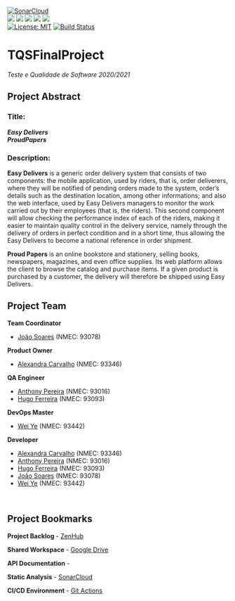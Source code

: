 [![SonarCloud](https://sonarcloud.io/images/project_badges/sonarcloud-white.svg)](https://sonarcloud.io/organizations/tqsproject/projects)
<br>
<img src="https://img.shields.io/badge/Spring-6DB33F?style=for-the-badge&logo=spring&logoColor=white" />
<img src="https://img.shields.io/badge/Android-3DDC84?style=for-the-badge&logo=android&logoColor=white" />
<img src="https://img.shields.io/badge/Java-ED8B00?style=for-the-badge&logo=java&logoColor=white" />
<img src="https://img.shields.io/badge/MySQL-00000F?style=for-the-badge&logo=mysql&logoColor=white" />
<img src="https://img.shields.io/badge/Docker-2CA5E0?style=for-the-badge&logo=docker&logoColor=white"/>
<br>
[![License: MIT](https://img.shields.io/badge/License-MIT-blue.svg)](https://opensource.org/licenses/MIT)
[![Build Status](https://travis-ci.com/Wei93442/TQSFinalProject.svg?branch=main)](https://travis-ci.com/Wei93442/TQSFinalProject) 




# TQSFinalProject
*Teste e Qualidade de Software 2020/2021*
<br>

## Project Abstract

### Title: 
***Easy Delivers*** \
***ProudPapers***

### Description:
**Easy Delivers** is a generic order delivery system that consists of two components: the mobile application, used by riders, that is, order deliverers, where they will be notified of pending orders made to the system, order’s details such as the destination location, among other informations; and also the web interface, used by Easy Delivers managers to monitor the work carried out by their employees (that is, the riders). This second component will allow checking the performance index of each of the riders, making it easier to maintain quality control in the delivery service, namely through the delivery of orders in perfect condition and in a short time, thus allowing the Easy Delivers to become a national reference in order shipment.

**Proud Papers** is an online bookstore and stationery, selling books, newspapers, magazines, and even office supplies. Its web platform allows the client to browse the catalog and purchase items. If a given product is purchased by a customer, the delivery will therefore be shipped using Easy Delivers.
<br>

## Project Team

**Team Coordinator**
- [João Soares](https://github.com/JoaoTS20) (NMEC: 93078)

**Product Owner** 
- [Alexandra Carvalho](https://github.com/alexandradecarvalho) (NMEC: 93346) 

**QA Engineer** 
- [Anthony Pereira](https://github.com/Anth0nyPereira) (NMEC: 93016)
- [Hugo Ferreira](https://github.com/HugoDinisOF) (NMEC: 93093)

**DevOps Master** 
- [Wei Ye](https://github.com/Wei93442) (NMEC: 93442)

**Developer**
- [Alexandra Carvalho](https://github.com/alexandradecarvalho) (NMEC: 93346)
- [Anthony Pereira](https://github.com/Anth0nyPereira) (NMEC: 93016) 
- [Hugo Ferreira](https://github.com/HugoDinisOF) (NMEC: 93093)
- [João Soares](https://github.com/JoaoTS20) (NMEC: 93078)
- [Wei Ye](https://github.com/Wei93442) (NMEC: 93442)
<br>

## Project Bookmarks

**Project Backlog** - [ZenHub](https://app.zenhub.com/workspaces/tqsfinalproject-60b149280f1746001b8ae2a7/board)

**Shared Workspace** - [Google Drive](https://drive.google.com/drive/folders/13LAXi8iNRRf4JjN1jrxj1cBFgtOl0J1J)

**API Documentation** - 

**Static Analysis** - [SonarCloud](https://sonarcloud.io/organizations/tqsproject/projects)

**CI/CD Environment** - [Git Actions](https://github.com/Wei93442/TQSFinalProject/actions)
